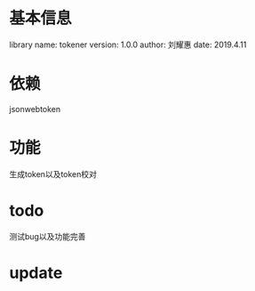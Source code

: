 # 基本信息
library name: tokener
version: 1.0.0
author: 刘耀惠
date: 2019.4.11

# 依赖
jsonwebtoken

# 功能
生成token以及token校对

# todo
测试bug以及功能完善


# update



